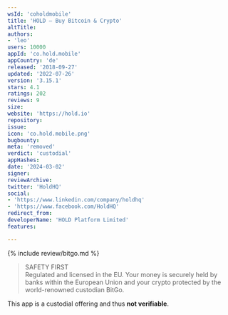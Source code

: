 ```yaml
---
wsId: 'coholdmobile'
title: 'HOLD — Buy Bitcoin & Crypto'
altTitle: 
authors:
- 'leo'
users: 10000
appId: 'co.hold.mobile'
appCountry: 'de'
released: '2018-09-27'
updated: '2022-07-26'
version: '3.15.1'
stars: 4.1
ratings: 202
reviews: 9
size: 
website: 'https://hold.io'
repository: 
issue: 
icon: 'co.hold.mobile.png'
bugbounty: 
meta: 'removed'
verdict: 'custodial'
appHashes: 
date: '2024-03-02'
signer: 
reviewArchive: 
twitter: 'HoldHQ'
social:
- 'https://www.linkedin.com/company/holdhq'
- 'https://www.facebook.com/HoldHQ'
redirect_from: 
developerName: 'HOLD Platform Limited'
features: 

---
```


{% include review/bitgo.md %}

> SAFETY FIRST<br>
  Regulated and licensed in the EU. Your money is securely held by banks within
  the European Union and your crypto protected by the world-renowned custodian
  BitGo.

This app is a custodial offering and thus **not verifiable**.
